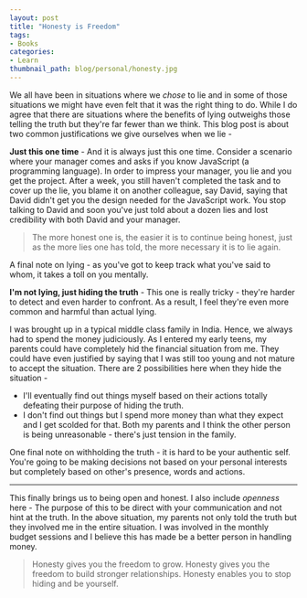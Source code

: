```yaml
---
layout: post
title: "Honesty is Freedom"
tags:
- Books
categories:
- Learn
thumbnail_path: blog/personal/honesty.jpg
---
```


We all have been in situations where we *chose* to lie and in some of those situations we might have even felt that it was the right thing to do. While I do agree that there are situations where the benefits of lying outweighs those telling the truth but they're far fewer than we think. This blog post is about two common justifications we give ourselves when we lie - 

**Just this one time** - And it is always just this one time. Consider a scenario where your manager comes and asks if you know JavaScript (a programming language). In order to impress your manager, you lie and you get the project. After a week, you still haven't completed the task and to cover up the lie, you blame it on another colleague, say David, saying that David didn't get you the design needed for the JavaScript work. You stop talking to David and soon you've just told about a dozen lies and lost credibility with both David and your manager.

> The more honest one is, the easier it is to continue being honest, just as the more lies one has told, the more necessary it is to lie again.

A final note on lying - as you've got to keep track what you've said to whom, it takes a toll on you mentally.

**I'm not lying, just hiding the truth** - This one is really tricky - they're harder to detect and even harder to confront. As a result, I feel they're even more common and harmful than actual lying.

I was brought up in a typical middle class family in India. Hence, we always had to spend the money judiciously. As I entered my early teens, my parents could have completely hid the financial situation from me. They could have even justified by saying that I was still too young and not mature to accept the situation. There are 2 possibilities here when they hide the situation - 

- I'll eventually find out things myself based on their actions totally defeating their purpose of hiding the truth.
- I don't find out things but I spend more money than what they expect and I get scolded for that. Both my parents and I think the other person is being unreasonable - there's just tension in the family.

One final note on withholding the truth - it is hard to be your authentic self. You're going to be making decisions not based on your personal interests but completely based on other's presence, words and actions.

---

This finally brings us to being open and honest. I also include *openness* here - The purpose of this to be direct with your communication and not hint at the truth. In the above situation, my parents not only told the truth but they involved me in the entire situation. I was involved in the monthly budget sessions and I believe this has made be a better person in handling money.

> Honesty gives you the freedom to grow.
> Honesty gives you the freedom to build stronger relationships.
> Honesty enables you to stop hiding and be yourself.